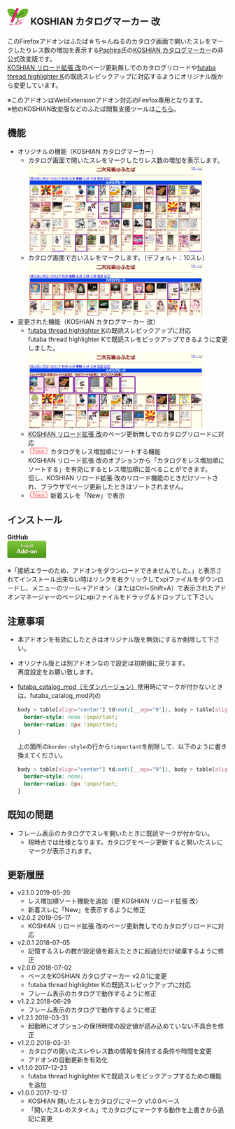 ## <sub><img src="koshian_catalog_marker_v2/icons/icon-48.png"></sub> KOSHIAN カタログマーカー 改
このFirefoxアドオンはふたば☆ちゃんねるのカタログ画面で開いたスレをマークしたりレス数の増加を表示する[Pachira](https://addons.mozilla.org/ja/firefox/user/anonymous-a0bba9187b568f98732d22d51c5955a6/)氏の[KOSHIAN カタログマーカー](https://addons.mozilla.org/ja/firefox/addon/koshian-catalog-marker/)の非公式改変版です。  
[KOSHIAN リロード拡張 改](https://github.com/akoya-tomo/koshian_reload_futaba_kai/)のページ更新無しでのカタログリロードや[futaba thread highlighter K](https://greasyfork.org/ja/scripts/36639-futaba-thread-highlighter-k/)の既読スレピックアップに対応するようにオリジナル版から変更しています。  

※このアドオンはWebExtensionアドオン対応のFirefox専用となります。  
※他のKOSHIAN改変版などのふたば閲覧支援ツールは[こちら](https://github.com/akoya-tomo/futaba_auto_reloader_K/wiki/)。  

## 機能
* オリジナルの機能（KOSHIAN カタログマーカー）
  - カタログ画面で開いたスレをマークしたりレス数の増加を表示します。  
    <img src="images/screenshot01.png?raw=true" alt="スクリーンショット" title="スクリーンショット" width="400px">
  - カタログ画面で古いスレをマークします。（デフォルト：10スレ）  
    <img src="images/screenshot02.png?raw=true" alt="スクリーンショット" title="スクリーンショット" width="400px">
* 変更された機能（KOSHIAN カタログマーカー 改）
  - [futaba thread highlighter K](https://greasyfork.org/ja/scripts/36639-futaba-thread-highlighter-k/)の既読スレピックアップに対応  
    futaba thread highlighter Kで既読スレをピックアップできるように変更しました。  
    <img src="images/screenshot03.png?raw=true" alt="スクリーンショット" title="スクリーンショット" width="400px">
  - [KOSHIAN リロード拡張 改](https://github.com/akoya-tomo/koshian_reload_futaba_kai/)のページ更新無しでのカタログリロードに対応  
  - ![\(New\)](images/new.png "New") カタログをレス増加順にソートする機能  
    KOSHIAN リロード拡張 改のオプションから「カタログをレス増加順にソートする」を有効にするとレス増加順に並べることができます。  
    但し、KOSHIAN リロード拡張 改のリロード機能のときだけソートされ、ブラウザでページ更新したときはソートされません。  
  - ![\(New\)](images/new.png "New") 新着スレを「New」で表示  

## インストール
**GitHub**  
[![インストールボタン](images/install_button.png "クリックでアドオンをインストール")](https://github.com/akoya-tomo/koshian_catalog_marker_kai/releases/download/v2.1.0/koshian_catalog_marker_kai-2.1.0-fx.xpi)

※「接続エラーのため、アドオンをダウンロードできませんでした。」と表示されてインストール出来ない時はリンクを右クリックしてxpiファイルをダウンロードし、メニューのツール→アドオン（またはCtrl+Shift+A）で表示されたアドオンマネージャーのページにxpiファイルをドラッグ＆ドロップして下さい。  

## 注意事項
* 本アドオンを有効にしたときはオリジナル版を無効にするか削除して下さい。  
* オリジナル版とは別アドオンなので設定は初期値に戻ります。  
  再度設定をお願い致します。  
* [futaba\_catalog\_mod（モダンバージョン）](https://userstyles.org/styles/114129/futaba-catalog-mod-modern)使用時にマークが付かないときは、futaba\_catalog\_mod内の  

  ```css
  body > table[align="center"] td:not([__age="9"]), body > table[align="center"] th {
    border-style: none !important;
    border-radius: 8px !important;
  }
  ```

  上の箇所の`border-style`の行から`!important`を削除して、以下のように書き換えてください。  

  ```css
  body > table[align="center"] td:not([__age="9"]), body > table[align="center"] th {
    border-style: none;
    border-radius: 8px !important;
  }
  ```

## 既知の問題
* フレーム表示のカタログでスレを開いたときに既読マークが付かない。  
  - 現時点では仕様となります。カタログをページ更新すると開いたスレにマークが表示されます。  

## 更新履歴
* v2.1.0 2019-05-20
  - レス増加順ソート機能を追加（要 KOSHIAN リロード拡張 改）
  - 新着スレに「New」を表示するように修正
* v2.0.2 2019-05-17
  - KOSHIAN リロード拡張 改のページ更新無しでのカタログリロードに対応
* v2.0.1 2018-07-05
  - 記憶するスレの数が設定値を超えたときに超過分だけ破棄するように修正
* v2.0.0 2018-07-02
  - ベースをKOSHIAN カタログマーカー v2.0.1に変更
  - futaba thread highlighter Kの既読スレピックアップに対応
  - フレーム表示のカタログで動作するように修正
* v1.2.2 2018-06-29
  - フレーム表示のカタログで動作するように修正
* v1.2.1 2018-03-31
  - 起動時にオプションの保持時間の設定値が読み込めていない不具合を修正
* v1.2.0 2018-03-31
  - カタログの開いたスレやレス数の情報を保持する条件や時間を変更
  - アドオンの自動更新を有効化
* v1.1.0 2017-12-23
  - futaba thread highlighter Kで既読スレをピックアップするための機能を追加
* v1.0.0 2017-12-17
  - KOSHIAN 開いたスレをカタログにマーク v1.0.0ベース
  - 「開いたスレのスタイル」でカタログにマークする動作を上書きから追記に変更
